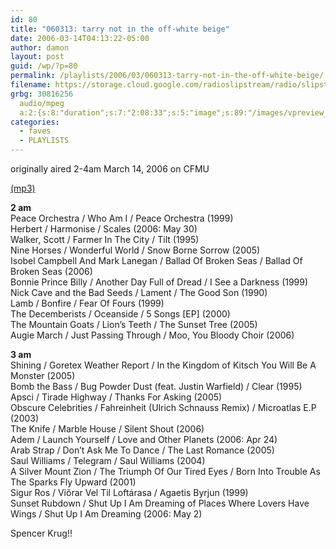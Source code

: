 ```yaml
---
id: 80
title: "060313: tarry not in the off-white beige"
date: 2006-03-14T04:13:22-05:00
author: damon
layout: post
guid: /wp/?p=80
permalink: /playlists/2006/03/060313-tarry-not-in-the-off-white-beige/
filename: https://storage.cloud.google.com/radioslipstream/radio/slipstream031306.mp3
grbg: 30816256
  audio/mpeg
  a:2:{s:8:"duration";s:7:"2:08:33";s:5:"image";s:89:"/images/vpreview_center.png";}
categories:
  - faves
  - PLAYLISTS
---
```


originally aired 2-4am March 14, 2006 on CFMU

[(mp3)](https://storage.cloud.google.com/radioslipstream/radio/slipstream031306.mp3)

**2 am**  
Peace Orchestra / Who Am I / Peace Orchestra (1999)  
Herbert / Harmonise / Scales (2006: May 30)  
Walker, Scott / Farmer In The City / Tilt (1995)  
Nine Horses / Wonderful World / Snow Borne Sorrow (2005)  
Isobel Campbell And Mark Lanegan / Ballad Of Broken Seas / Ballad Of Broken Seas (2006)  
Bonnie Prince Billy / Another Day Full of Dread / I See a Darkness (1999)  
Nick Cave and the Bad Seeds / Lament / The Good Son (1990)  
Lamb / Bonfire / Fear Of Fours (1999)  
The Decemberists / Oceanside / 5 Songs \[EP\] (2000)  
The Mountain Goats / Lion’s Teeth / The Sunset Tree (2005)  
Augie March / Just Passing Through / Moo, You Bloody Choir (2006)

**3 am**  
Shining / Goretex Weather Report / In the Kingdom of Kitsch You Will Be A Monster (2005)  
Bomb the Bass / Bug Powder Dust (feat. Justin Warfield) / Clear (1995)  
Apsci / Tirade Highway / Thanks For Asking (2005)  
Obscure Celebrities / Fahreinheit (Ulrich Schnauss Remix) / Microatlas E.P (2003)  
The Knife / Marble House / Silent Shout (2006)  
Adem / Launch Yourself / Love and Other Planets (2006: Apr 24)  
Arab Strap / Don’t Ask Me To Dance / The Last Romance (2005)  
Saul Williams / Telegram / Saul Williams (2004)  
A Silver Mount Zion / The Triumph Of Our Tired Eyes / Born Into Trouble As The Sparks Fly Upward (2001)  
Sigur Ros / Viõrar Vel Til Loftárasa / Agaetis Byrjun (1999)  
Sunset Rubdown / Shut Up I Am Dreaming of Places Where Lovers Have Wings / Shut Up I Am Dreaming (2006: May 2)

Spencer Krug!!
